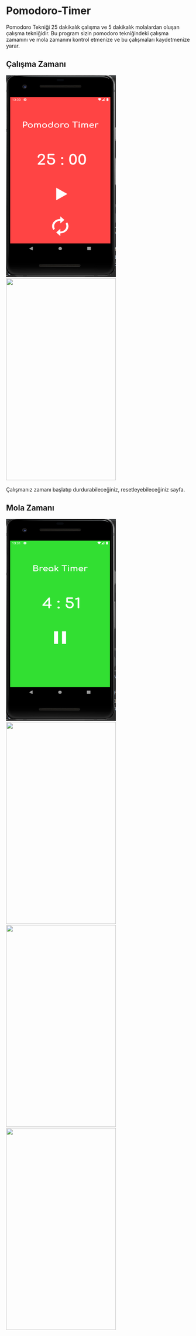 # Pomodoro-Timer

Pomodoro Tekniği 25 dakikalık çalışma ve 5 dakikalık molalardan oluşan çalışma tekniğidir. Bu program sizin pomodoro tekniğindeki çalışma zamanını ve mola zamanını kontrol 
etmenize ve bu çalışmaları kaydetmenize yarar.

## Çalışma Zamanı
<img src="readme-images/1.png" width="300" height="550"> <img src="readme-images/2" width="300" height="550">

Çalışmanız zamanı başlatıp durdurabileceğiniz, resetleyebileceğiniz sayfa.

## Mola Zamanı
<img src="readme-images/3.png" width="300" height="550"> <img src="readme-images/4" width="300" height="550"><img src="readme-images/5" width="300" height="550"><img src="readme-images/6" width="300" height="550"> 
